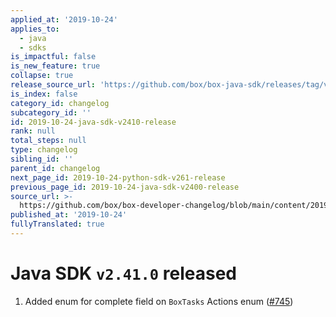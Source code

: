 ```yaml
---
applied_at: '2019-10-24'
applies_to:
  - java
  - sdks
is_impactful: false
is_new_feature: true
collapse: true
release_source_url: 'https://github.com/box/box-java-sdk/releases/tag/v2.41.0'
is_index: false
category_id: changelog
subcategory_id: ''
id: 2019-10-24-java-sdk-v2410-release
rank: null
total_steps: null
type: changelog
sibling_id: ''
parent_id: changelog
next_page_id: 2019-10-24-python-sdk-v261-release
previous_page_id: 2019-10-24-java-sdk-v2400-release
source_url: >-
  https://github.com/box/box-developer-changelog/blob/main/content/2019/10-24-java-sdk-v2410-release.md
published_at: '2019-10-24'
fullyTranslated: true
---
```

# Java SDK `v2.41.0` released

1. Added enum for complete field on `BoxTasks` Actions enum ([#745](https://github.com/box/box-java-sdk/pull/745))
